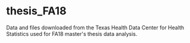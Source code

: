 # thesis_FA18
Data and files downloaded from the Texas Health Data Center for Health Statistics used for FA18 master's thesis data analysis.
